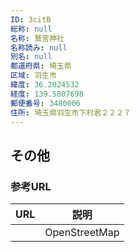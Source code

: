 ```yaml
---
ID: 3citB
総称: null
名称: 鷲宮神社
名称読み: null
別名: null
都道府県: 埼玉県
区域: 羽生市
緯度: 36.2024532
経度: 139.5807698
郵便番号: 3480006
住所: 埼玉県羽生市下村君２２２７
---
```


## その他

### 参考URL

| URL | 説明          |
| --- | ------------- |
|     | OpenStreetMap |
